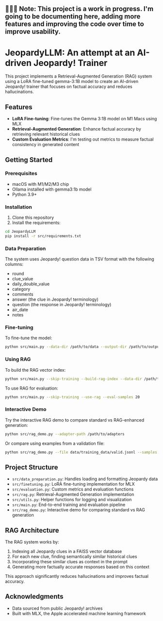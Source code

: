 ## 🏋🏻‍♀️ Note: This project is a work in progress. I'm going to be documenting here, adding more features and improving the code over time to improve usability.

# JeopardyLLM: An attempt at an AI-driven Jeopardy! Trainer 

This project implements a Retrieval-Augmented Generation (RAG) system using a LoRA fine-tuned gemma-3:1B model to create an AI-driven Jeopardy! trainer that focuses on factual accuracy and reduces hallucinations.

## Features
- **LoRA Fine-tuning**: Fine-tunes the Gemma 3:1B model on M1 Macs using MLX
- **Retrieval-Augmented Generation**: Enhance factual accuracy by retrieving relevant historical clues
- **Custom Evaluation Metrics**: I'm testing out metrics to measure factual consistency in generated content

## Getting Started

### Prerequisites

- macOS with M1/M2/M3 chip
- Ollama installed with gemma3:1b model
- Python 3.9+

### Installation

1. Clone this repository
2. Install the requirements:

```bash
cd JeopardyLLM
pip install -r src/requirements.txt
```

### Data Preparation

The system uses Jeopardy! question data in TSV format with the following columns:
- round
- clue_value
- daily_double_value  
- category
- comments
- answer (the clue in Jeopardy! terminology)
- question (the response in Jeopardy! terminology)
- air_date
- notes

### Fine-tuning

To fine-tune the model:

```bash
python src/main.py --data-dir /path/to/data --output-dir /path/to/output --iters 1000
```

### Using RAG

To build the RAG vector index:

```bash
python src/main.py --skip-training --build-rag-index --data-dir /path/to/data
```

To use RAG for evaluation:

```bash
python src/main.py --skip-training --use-rag --eval-samples 20
```

### Interactive Demo

Try the interactive RAG demo to compare standard vs RAG-enhanced generation:

```bash
python src/rag_demo.py --adapter-path /path/to/adapters
```

Or compare using examples from a validation file:

```bash
python src/rag_demo.py --file data/training_data/valid.jsonl --samples 10 --output demo_results.json
```

## Project Structure

- `src/data_preparation.py`: Handles loading and formatting Jeopardy data
- `src/finetuning.py`: LoRA fine-tuning implementation for MLX
- `src/evaluation.py`: Custom metrics and evaluation functions
- `src/rag.py`: Retrieval-Augmented Generation implementation
- `src/utils.py`: Helper functions for logging and visualization
- `src/main.py`: End-to-end training and evaluation pipeline
- `src/rag_demo.py`: Interactive demo for comparing standard vs RAG generation

## RAG Architecture

The RAG system works by:
1. Indexing all Jeopardy clues in a FAISS vector database
2. For each new clue, finding semantically similar historical clues
3. Incorporating these similar clues as context in the prompt
4. Generating more factually accurate responses based on this context

This approach significantly reduces hallucinations and improves factual accuracy.

## Acknowledgments

- Data sourced from public Jeopardy! archives
- Built with MLX, the Apple accelerated machine learning framework